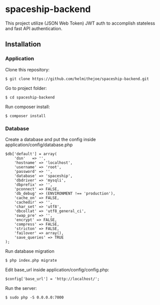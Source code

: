 # spaceship-backend

This project utilize (JSON Web Token) JWT auth to accomplish stateless and fast API authentication. 

## Installation

### Application

Clone this repository:
```
$ git clone https://github.com/helmithejoe/spaceship-backend.git
```
Go to project folder:
```
$ cd spaceship-backend
```
Run composer install:
```
$ composer install
```

### Database

Create a database and put the config inside application/config/database.php
```
$db['default'] = array(
	'dsn'	=> '',
	'hostname' => 'localhost',
	'username' => 'root',
	'password' => '',
	'database' => 'spaceship',
	'dbdriver' => 'mysqli',
	'dbprefix' => '',
	'pconnect' => FALSE,
	'db_debug' => (ENVIRONMENT !== 'production'),
	'cache_on' => FALSE,
	'cachedir' => '',
	'char_set' => 'utf8',
	'dbcollat' => 'utf8_general_ci',
	'swap_pre' => '',
	'encrypt' => FALSE,
	'compress' => FALSE,
	'stricton' => FALSE,
	'failover' => array(),
	'save_queries' => TRUE
);
```
Run database migration
```
$ php index.php migrate
```
Edit base_url inside application/config/config.php:
```
$config['base_url'] = 'http://localhost/';
```
Run the server:
```
$ sudo php -S 0.0.0.0:7000
```